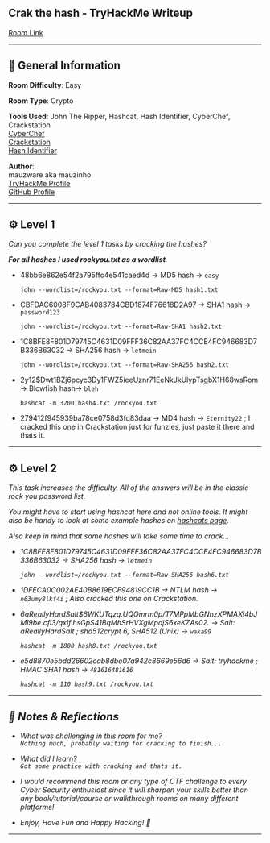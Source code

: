 ## Crak the hash - TryHackMe Writeup

[Room Link](https://tryhackme.com/room/crackthehash)

---

## 📌 General Information

**Room Difficulty**: Easy  <br>

**Room Type**: Crypto <br>

**Tools Used**: John The Ripper, Hashcat, Hash Identifier, CyberChef, Crackstation<br>
[CyberChef](https://gchq.github.io/CyberChef/)<br>
[Crackstation](https://crackstation.net/)<br>
[Hash Identifier](https://hashes.com/en/tools/hash_identifier)<br>

**Author**: <br>
mauzware aka mauzinho <br>
[TryHackMe Profile](https://tryhackme.com/p/mauzinho) <br>
[GitHub Profile](https://github.com/mauzware)

---

## ⚙️ Level 1

<i>Can you complete the level 1 tasks by cracking the hashes?</i>

<i>**For all hashes I used rockyou.txt as a wordlist**.</i>

- 48bb6e862e54f2a795ffc4e541caed4d -> MD5 hash -> `easy`
  
  ```
  john --wordlist=/rockyou.txt --format=Raw-MD5 hash1.txt
  ```

- CBFDAC6008F9CAB4083784CBD1874F76618D2A97 -> SHA1 hash -> `password123`
  
  ```
  john --wordlist=/rockyou.txt --format=Raw-SHA1 hash2.txt
  ```
  
- 1C8BFE8F801D79745C4631D09FFF36C82AA37FC4CCE4FC946683D7B336B63032 -> SHA256 hash -> `letmein`
  
  ```
  john --wordlist=/rockyou.txt --format=Raw-SHA256 hash2.txt
  ```

- $2y$12$Dwt1BZj6pcyc3Dy1FWZ5ieeUznr71EeNkJkUlypTsgbX1H68wsRom -> Blowfish hash-> `bleh`

  ```
  hashcat -m 3200 hash4.txt /rockyou.txt
  ```

- 279412f945939ba78ce0758d3fd83daa -> MD4 hash -> `Eternity22` ; I cracked this one in Crackstation just for funzies, just paste it there and thats it.
  
---

## ⚙️ Level 2

<i>This task increases the difficulty. All of the answers will be in the classic rock you password list.<i>

<i>You might have to start using hashcat here and not online tools. It might also be handy to look at some example hashes on [hashcats page](https://hashcat.net/wiki/doku.php?id=example_hashes).<i>

<i>Also keep in mind that some hashes will take some time to crack...</i>

- 1C8BFE8F801D79745C4631D09FFF36C82AA37FC4CCE4FC946683D7B336B63032 -> SHA256 hash -> `letmein`

  ```
  john --wordlist=/rockyou.txt --format=Raw-SHA256 hash6.txt
  ```

- 1DFECA0C002AE40B8619ECF94819CC1B -> NTLM hash -> `n63umy8lkf4i` ; Also cracked this one on Crackstation.
  
- $6$aReallyHardSalt$6WKUTqzq.UQQmrm0p/T7MPpMbGNnzXPMAXi4bJMl9be.cfi3/qxIf.hsGpS41BqMhSrHVXgMpdjS6xeKZAs02. -> Salt: aReallyHardSalt ; sha512crypt $6$, SHA512 (Unix) -> `waka99`

  ```
  hashcat -m 1800 hash8.txt /rockyou.txt
  ```

- e5d8870e5bdd26602cab8dbe07a942c8669e56d6 -> Salt: tryhackme ; HMAC SHA1 hash -> `481616481616`

  ```
  hashcat -m 110 hash9.txt /rockyou.txt
  ```

---

## 💬 Notes & Reflections

- What was challenging in this room for me? <br>
  `Nothing much, probably waiting for cracking to finish...`
  
- What did I learn?<br>
  `Got some practice with cracking and thats it.`
  
- I would recommend this room or any type of CTF challenge to every Cyber Security enthusiast since it will sharpen your skills better than any book/tutorial/course or walkthrough rooms on many different platforms!
  
- Enjoy, Have Fun and Happy Hacking! 🤟

---
